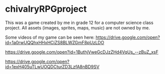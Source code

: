 # chivalryRPGproject

This was a game created by me in grade 12 for a computer science class project.
All assets (images, sprites, maps, music) are not owned by me.

Some videos of my game can be seen here:
https://drive.google.com/open?id=1a0rwUQQhxHHxHCiZS8BLWZGmF8pUzLDO

https://drive.google.com/open?id=1ButhjVweGcDJzZHd4VqUs_--zBuZ_xsF

https://drive.google.com/open?id=1exH405uTLwUOQDCturZD3LzfA8nBD9SV
